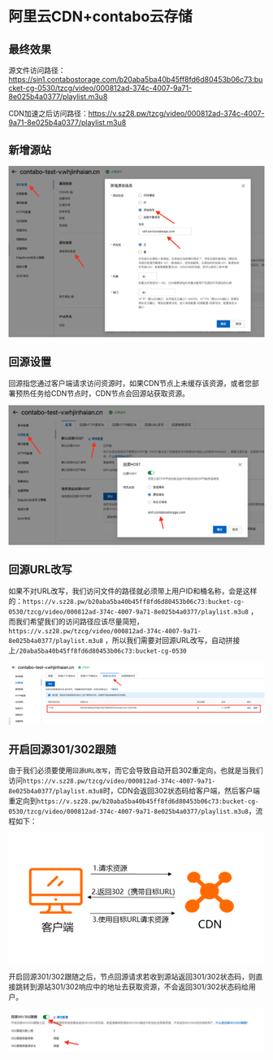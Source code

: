 # 阿里云CDN+contabo云存储

## 最终效果

源文件访问路径：https://sin1.contabostorage.com/b20aba5ba40b45ff8fd6d80453b06c73:bucket-cg-0530/tzcg/video/000812ad-374c-4007-9a71-8e025b4a0377/playlist.m3u8

CDN加速之后访问路径：https://v.sz28.pw/tzcg/video/000812ad-374c-4007-9a71-8e025b4a0377/playlist.m3u8

## 新增源站

<img src="./images/新增源站信息.png" alt="新增源站信息" style="zoom:80%;" />

## 回源设置

回源指您通过客户端请求访问资源时，如果CDN节点上未缓存该资源，或者您部署预热任务给CDN节点时，CDN节点会回源站获取资源。

<img src="./images/回源HOST.png" alt="回源HOST" style="zoom:80%;" />

## 回源URL改写

如果不对URL改写，我们访问文件的路径就必须带上用户ID和桶名称，会是这样的：`https://v.sz28.pw/b20aba5ba40b45ff8fd6d80453b06c73:bucket-cg-0530/tzcg/video/000812ad-374c-4007-9a71-8e025b4a0377/playlist.m3u8` ，而我们希望我们的访问路径应该尽量简短，`https://v.sz28.pw/tzcg/video/000812ad-374c-4007-9a71-8e025b4a0377/playlist.m3u8` ，所以我们需要对回源URL改写，自动拼接上`/20aba5ba40b45ff8fd6d80453b06c73:bucket-cg-0530`

![回源URL改写](./images/回源URL改写.png)

## 开启回源301/302跟随

由于我们必须要使用`回源URL改写`，而它会导致自动开启302重定向，也就是当我们访问`https://v.sz28.pw/tzcg/video/000812ad-374c-4007-9a71-8e025b4a0377/playlist.m3u8`时，CDN会返回302状态码给客户端，然后客户端重定向到`https://v.sz28.pw/b20aba5ba40b45ff8fd6d80453b06c73:bucket-cg-0530/tzcg/video/000812ad-374c-4007-9a71-8e025b4a0377/playlist.m3u8`，流程如下：

![302重定向](./images/302重定向.png)

开启回源301/302跟随之后，节点回源请求若收到源站返回301/302状态码，则直接跳转到源站301/302响应中的地址去获取资源，不会返回301/302状态码给用户。

![开启回源301:302跟随](./images/开启回源301:302跟随.png)


